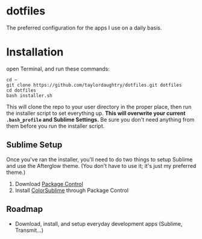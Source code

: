 # dotfiles

The preferred configuration for the apps I use on a daily basis.

# Installation

open Terminal, and run these commands:

```
cd ~
git clone https://github.com/taylordaughtry/dotfiles.git dotfiles
cd dotfiles
bash installer.sh
```

This will clone the repo to your user directory in the proper place, then run
the installer script to set everything up. **This will overwrite your current
`.bash_profile` and Sublime Settings.** Be sure you don't need anything from
them before you run the installer script.

## Sublime Setup

Once you've ran the installer, you'll need to do two things to setup Sublime 
and use the Afterglow theme. (You don't have to use it; it's just my 
preferred theme.)

1. Download [Package Control](https://packagecontrol.io/installation)
2. Install [ColorSublime](https://packagecontrol.io/packages/Colorsublime) through Package Control

## Roadmap

- Download, install, and setup everyday development apps (Sublime, Transmit...)
